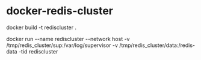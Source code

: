 # docker-redis-cluster

docker build -t rediscluster .

docker run --name rediscluster --network host -v /tmp/redis_cluster/sup:/var/log/supervisor -v /tmp/redis_cluster/data:/redis-data -tid rediscluster
